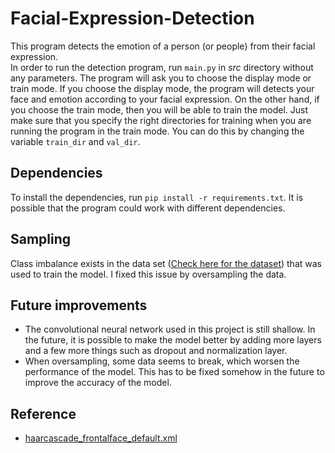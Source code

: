 # Facial-Expression-Detection
This program detects the emotion of a person (or people) from their facial expression.<br>
In order to run the detection program, run `main.py` in *src* directory without any parameters. The program will ask you to choose the display mode or train mode. If you choose the display mode, the program will detects your face and emotion according to your facial expression. On the other hand, if you choose the train mode, then you will be able to train the model. Just make sure that you specify the right directories for training when you are running the program in the train mode. You can do this by changing the variable `train_dir` and `val_dir`.

## Dependencies
To install the dependencies, run `pip install -r requirements.txt`.
It is possible that the program could work with different dependencies. 

## Sampling
Class imbalance exists in the data set (<a href="https://www.kaggle.com/aadityasinghal/facial-expression-dataset">Check here for the dataset</a>) that was used to train the model. I fixed this issue by oversampling the data.

## Future improvements
<ul>
  <li>The convolutional neural network used in this project is still shallow. In the future, it is possible to make the model better by adding more layers and a few more things such as dropout and normalization layer. </li>
  <li>When oversampling, some data seems to break, which worsen the performance of the model. This has to be fixed somehow in the future to improve the accuracy of the model.</li>
</ul>

## Reference
<ul>
  <li><a href="https://github.com/opencv/opencv/blob/master/data/haarcascades/haarcascade_frontalface_default.xml">haarcascade_frontalface_default.xml</a></li>
</ul>
